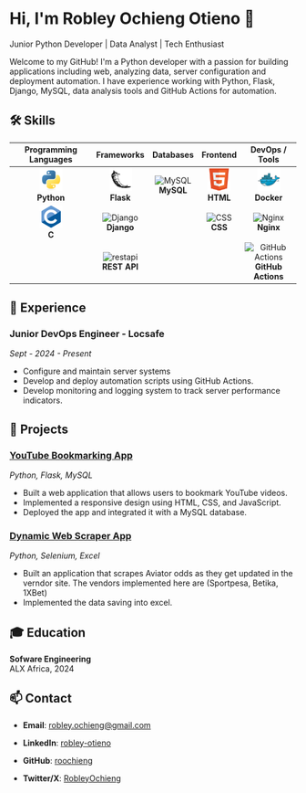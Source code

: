 # Hi, I'm Robley Ochieng Otieno 👋

Junior Python Developer | Data Analyst | Tech Enthusiast

Welcome to my GitHub! I'm a Python developer with a passion for building applications including web, analyzing data, server configuration and deployment automation. I have experience working with Python, Flask, Django, MySQL, data analysis tools and GitHub Actions for automation.



## 🛠️ Skills

| **Programming Languages** | **Frameworks** | **Databases** | **Frontend** | **DevOps / Tools** |
| :-----------------------: | :------------: | :-----------: | :----------: | :----------------: |
| <img src="https://raw.githubusercontent.com/devicons/devicon/master/icons/python/python-original.svg" alt="python" width="40" height="40"/> <br> **Python** | <img src="https://raw.githubusercontent.com/devicons/devicon/master/icons/flask/flask-original.svg" alt="flask" width="40" height="40"/> <br> **Flask** | ![MySQL](https://media.giphy.com/media/1xon7pSbZrZxwCKwQJ/giphy.gif) <br> **MySQL** | <img src="https://raw.githubusercontent.com/devicons/devicon/master/icons/html5/html5-original.svg" alt="html5" width="40" height="40"/> <br> **HTML** | <img src="https://raw.githubusercontent.com/devicons/devicon/master/icons/docker/docker-original.svg" alt="docker" width="40" height="40"/> <br> **Docker** |
| <img src="https://raw.githubusercontent.com/devicons/devicon/master/icons/c/c-original.svg" alt="c" width="40" height="40"/> <br> **C** | ![Django](https://static.djangoproject.com/img/logos/django-logo-negative.png) <br> **Django** | | ![CSS](https://media.giphy.com/media/fsEaZldNC8A1PJ3mwp/giphy.gif) <br> **CSS** | ![Nginx](https://media.giphy.com/media/VIJsdCspVUR0eDlVt4/giphy.gif) <br> **Nginx** |
| | <img src="https://img.icons8.com/ios/452/api-settings.png" alt="restapi" width="40" height="40"/> <br>**REST API** | | | ![GitHub Actions](https://media.giphy.com/media/Urz2xEM4rY5mA/giphy.gif) <br> **GitHub Actions** |


## 💼 Experience

### Junior DevOps Engineer - Locsafe
*Sept - 2024 - Present*

- Configure and maintain server systems
- Develop and deploy automation scripts using GitHub Actions.
- Develop monitoring and logging system to track server performance indicators.



## 🔬 Projects

### [YouTube Bookmarking App](https://github.com/roochieng/YouTube_BookMarker)
*Python, Flask, MySQL*

- Built a web application that allows users to bookmark YouTube videos.
- Implemented a responsive design using HTML, CSS, and JavaScript.
- Deployed the app and integrated it with a MySQL database.

### [Dynamic Web Scraper App](https://github.com/roochieng/aviator)
*Python, Selenium, Excel*

- Built an application that scrapes Aviator odds as they get updated in the verndor site. The vendors implemented here are (Sportpesa, Betika, 1XBet)
- Implemented the data saving into excel.




## 🎓 Education

**Sofware Engineering**  
ALX Africa, 2024



## 📫 Contact

- **Email**: robley.ochieng@gmail.com
- **LinkedIn**: [robley-otieno](https://www.linkedin.com/in/robley-otieno-75900426b/)
- **GitHub**: [roochieng](https://github.com/roochieng)

- **Twitter/X**: [RobleyOchieng](https://twitter.com/RobleyOchieng)

